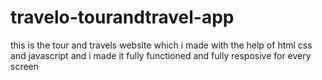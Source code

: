# travelo-tourandtravel-app
this is the tour and travels website which i made with the help of html css and javascript and i made it fully functioned and fully resposive for every screen 
